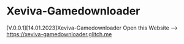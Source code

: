 # Xeviva-Gamedownloader
[V.0.0.1][14.01.2023]Xeviva-Gamedownloader
Open this Website --> https://xeviva-gamedownloader.glitch.me
